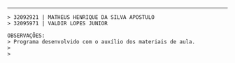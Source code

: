 ***
    > 32092921 | MATHEUS HENRIQUE DA SILVA APOSTULO
    > 32095971 | VALDIR LOPES JUNIOR
    
    OBSERVAÇÕES:
    > Programa desenvolvido com o auxílio dos materiais de aula.  
    > 
    > 
